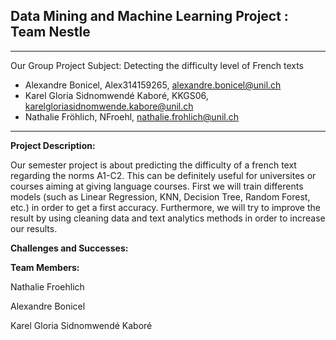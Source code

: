 ## Data Mining and Machine Learning Project : Team Nestle
------------------------------------------------------------------------------------------------------------------------- 
Our Group Project Subject: Detecting the difficulty level of French texts

- Alexandre Bonicel, Alex314159265, alexandre.bonicel@unil.ch
- Karel Gloria Sidnomwendé Kaboré, KKGS06, karelgloriasidnomwende.kabore@unil.ch 
- Nathalie Fröhlich, NFroehl, nathalie.frohlich@unil.ch 
------------------------------------------------------------------------------------------------------------------------- 

**Project Description:**

Our semester project is about predicting the difficulty of a french text regarding the norms A1-C2. This can be definitely useful for universites or courses aiming at giving language courses. First we will train differents models (such as Linear Regression, KNN, Decision Tree, Random Forest, etc.) in order to get a first accuracy. Furthermore, we will try to improve the result by using cleaning data and text analytics methods in order to increase our results.

**Challenges and Successes:**


**Team Members:**

Nathalie Froehlich 

Alexandre Bonicel

Karel Gloria Sidnomwendé Kaboré

